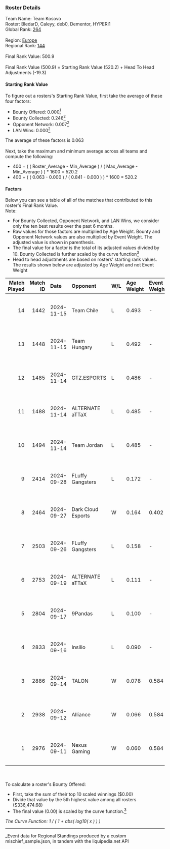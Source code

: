 ### Roster Details<br />
Team Name: Team Kosovo<br />
Roster: BledarD, Caleyy, deb0, Dementor, HYPERI1<br />
Global Rank: [264](../../standings_global_2025_03_01.md)<br />
<br />
Region: [Europe]( ../../standings_europe_2025_03_01.md)<br />
Regional Rank: [144]( ../../standings_europe_2025_03_01.md)<br />
<br />
Final Rank Value:  500.9<br />
<br />
Final Rank Value (500.9) = Starting Rank Value (520.2) + Head To Head Adjustments (-19.3)<br />

#### Starting Rank Value<br />
To figure out a rosters's Starting Rank Value, first take the average of these four factors:<br />
- Bounty Offered: 0.000[<sup>1</sup>](#table2)
- Bounty Collected: 0.246[<sup>2</sup>](#table1)
- Opponent Network: 0.007[<sup>2</sup>](#table1)
- LAN Wins: 0.000[<sup>2</sup>](#table1)

The average of these factors is 0.063<br />
<br />
Next, take the maximum and minimum average across all teams and compute the following:<br />
- 400 + ( ( Roster_Average - Min_Average ) / ( Max_Average - Min_Average ) ) * 1600 = 520.2
- 400 + ( ( 0.063 - 0.000 ) / ( 0.841 - 0.000 ) ) * 1600 = 520.2


#### Factors<br />
Below you can see a table of all of the matches that contributed to this roster's Final Rank Value.<br />
Note:<br />

- For Bounty Collected, Opponent Network, and LAN Wins, we consider only the ten best results over the past 6 months.
- Raw values for those factors are multiplied by Age Weight. Bounty and Opponent Network values are also multiplied by Event Weight. The adjusted value is shown in parenthesis.
- The final value for a factor is the total of its adjusted values divided by 10. Bounty Collected is further scaled by the curve function[<sup>3</sup>](#curveFunction)
- Head to head adjustments are based on rosters' starting rank values. The results shown below are adjusted by Age Weight and not Event Weight
<span id="table1"></span><br />


| Match Played | Match ID | Date       | Opponent           | W/L | Age Weight | Event Weight | Bounty Collected | Opponent Network | LAN Wins  | H2H Adj. | Roster                                    |
| -: | -: | :- | :- | :- | :- | :- | :- | :- | :- | -: | :- |
|           14 |     1442 | 2024-11-15 | Team Chile         | L   | 0.493      | -            | -                | -                | -         |    -8.77 | BledarD, Caleyy, deb0, Dementor, HYPERI1  |
|           13 |     1448 | 2024-11-15 | Team Hungary       | L   | 0.492      | -            | -                | -                | -         |    -3.25 | BledarD, Caleyy, deb0, Dementor, HYPERI1  |
|           12 |     1485 | 2024-11-14 | GTZ.ESPORTS        | L   | 0.486      | -            | -                | -                | -         |    -0.55 | BledarD, Caleyy, deb0, Dementor, HYPERI1  |
|           11 |     1488 | 2024-11-14 | ALTERNATE aTTaX    | L   | 0.485      | -            | -                | -                | -         |    -1.83 | BledarD, Caleyy, deb0, Dementor, HYPERI1  |
|           10 |     1494 | 2024-11-14 | Team Jordan        | L   | 0.485      | -            | -                | -                | -         |    -9.58 | BledarD, Caleyy, deb0, Dementor, HYPERI1  |
|            9 |     2414 | 2024-09-28 | FLuffy Gangsters   | L   | 0.172      | -            | -                | -                | -         |    -1.46 | BledarD, cerber, Dementor, HYPERI1, vAloN |
|            8 |     2464 | 2024-09-27 | Dark Cloud Esports | W   | 0.164      | 0.402        | 0.027 (0.002)    | 0.320 (0.021)    | 0 (0.000) |     3.97 | BledarD, cerber, Dementor, HYPERI1, vAloN |
|            7 |     2503 | 2024-09-26 | FLuffy Gangsters   | L   | 0.158      | -            | -                | -                | -         |    -1.31 | BledarD, cerber, Dementor, HYPERI1, vAloN |
|            6 |     2753 | 2024-09-19 | ALTERNATE aTTaX    | L   | 0.111      | -            | -                | -                | -         |    -0.41 | BledarD, cerber, Dementor, HYPERI1, vAloN |
|            5 |     2804 | 2024-09-17 | 9Pandas            | L   | 0.100      | -            | -                | -                | -         |    -0.17 | BledarD, cerber, Dementor, HYPERI1, vAloN |
|            4 |     2833 | 2024-09-16 | Insilio            | L   | 0.090      | -            | -                | -                | -         |    -0.82 | BledarD, cerber, Dementor, HYPERI1, vAloN |
|            3 |     2886 | 2024-09-14 | TALON              | W   | 0.078      | 0.584        | 0.000 (0.000)    | 0.127 (0.006)    | 0 (0.000) |     1.18 | BledarD, cerber, Dementor, HYPERI1, vAloN |
|            2 |     2938 | 2024-09-12 | Alliance           | W   | 0.066      | 0.584        | 0.015 (0.001)    | 0.595 (0.023)    | 0 (0.000) |     1.91 | BledarD, cerber, Dementor, HYPERI1, vAloN |
|            1 |     2976 | 2024-09-11 | Nexus Gaming       | W   | 0.060      | 0.584        | 0.178 (0.006)    | 0.497 (0.017)    | 0 (0.000) |     1.81 | BledarD, cerber, Dementor, HYPERI1, vAloN |

<br />
<span id="table2"></span><br />
To calculate a roster's Bounty Offered:<br />

- First, take the sum of their top 10 scaled winnings ($0.00)
- Divide that value by the 5th highest value among all rosters ($336,474.68)
- The final value (0.00) is scaled by the curve function.[<sup>3</sup>](#curveFunction)

<span id="curveFunction"></span>_The Curve Function: 1 / ( 1 + abs( log10( x ) ) )_<br />

---
_Event data for Regional Standings produced by a custom mischief_sample.json, in tandem with the liquipedia.net API<br />
